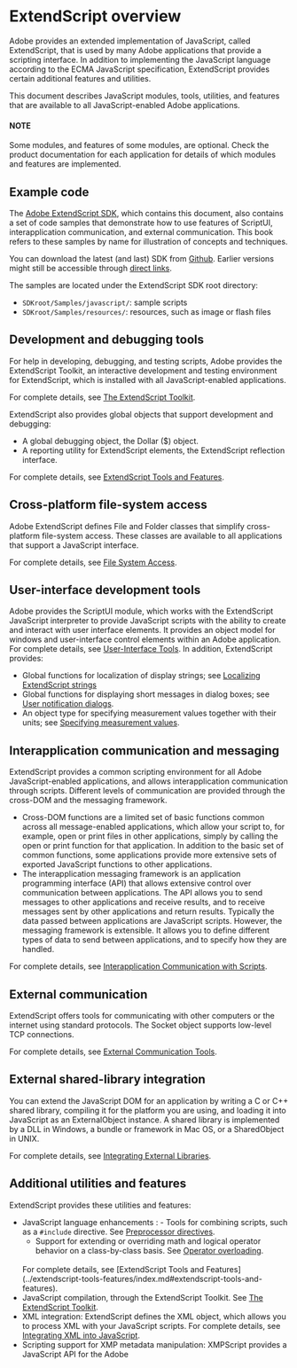 <a id="extendscript-overview"></a>

# ExtendScript overview

Adobe provides an extended implementation of JavaScript, called ExtendScript, that is used by many
Adobe applications that provide a scripting interface. In addition to implementing the JavaScript
language according to the ECMA JavaScript specification, ExtendScript provides certain additional
features and utilities.

This document describes JavaScript modules, tools, utilities, and features that are available to all
JavaScript-enabled Adobe applications.

#### NOTE
Some modules, and features of some modules, are optional. Check the product documentation for each application for details of which modules and features are implemented.

<a id="example-code"></a>

## Example code

The [Adobe ExtendScript SDK](https://github.com/Adobe-CEP/CEP-Resources/tree/master/ExtendScript-Toolkit), which contains this document, also contains a set of code samples that
demonstrate how to use features of ScriptUI, interapplication communication, and external
communication. This book refers to these samples by name for illustration of concepts and techniques.

You can download the latest (and last) SDK from [Github](https://github.com/Adobe-CEP/CEP-Resources/tree/master/ExtendScript-Toolkit). Earlier versions might still be accessible through [direct links](https://github.com/aenhancers/javascript-tools-guide/issues/2#issuecomment-1019312237).

The samples are located under the ExtendScript SDK root directory:

- `SDKroot/Samples/javascript/`: sample scripts
- `SDKroot/Samples/resources/`: resources, such as image or flash files

<a id="development-and-debugging-tools"></a>

## Development and debugging tools

For help in developing, debugging, and testing scripts, Adobe provides the ExtendScript Toolkit, an
interactive development and testing environment for ExtendScript, which is installed with all
JavaScript-enabled applications.

For complete details, see [The ExtendScript Toolkit](../extendscript-toolkit/index.md#the-extendscript-toolkit).

ExtendScript also provides global objects that support development and debugging:

- A global debugging object, the Dollar ($) object.
- A reporting utility for ExtendScript elements, the ExtendScript reflection interface.

For complete details, see [ExtendScript Tools and Features](../extendscript-tools-features/index.md#extendscript-tools-and-features).

<a id="cross-platform-file-system-access"></a>

## Cross-platform file-system access

Adobe ExtendScript defines File and Folder classes that simplify cross-platform file-system access. These
classes are available to all applications that support a JavaScript interface.

For complete details, see [File System Access](../file-system-access/index.md#file-system-access).

<a id="user-interface-development-tools"></a>

## User-interface development tools

Adobe provides the ScriptUI module, which works with the ExtendScript JavaScript interpreter to provide
JavaScript scripts with the ability to create and interact with user interface elements. It provides an object
model for windows and user-interface control elements within an Adobe application. For complete details,
see [User-Interface Tools](../user-interface-tools/index.md#user-interface-tools).
In addition, ExtendScript provides:

- Global functions for localization of display strings; see [Localizing ExtendScript strings](../extendscript-tools-features/localizing-extendscript-strings.md#localizing-extendscript-strings)
- Global functions for displaying short messages in dialog boxes; see [User notification dialogs](../extendscript-tools-features/user-notification-dialogs.md#user-notification-dialogs).
- An object type for specifying measurement values together with their units; see [Specifying measurement values](../extendscript-tools-features/specifying-measurement-values.md#specifying-measurement-values).

<a id="interapplication-communication-and-messaging"></a>

## Interapplication communication and messaging

ExtendScript provides a common scripting environment for all Adobe JavaScript-enabled applications,
and allows interapplication communication through scripts.
Different levels of communication are provided through the cross-DOM and the messaging framework.

- Cross-DOM functions are a limited set of basic functions common across all message-enabled applications, which allow your script to, for example, open or print files in other applications, simply by calling the open or print function for that application. In addition to the basic set of common functions, some applications provide more extensive sets of exported JavaScript functions to other applications.
- The interapplication messaging framework is an application programming interface (API) that allows
  extensive control over communication between applications. The API allows you to send messages to
  other applications and receive results, and to receive messages sent by other applications and return
  results. Typically the data passed between applications are JavaScript scripts. However, the messaging
  framework is extensible. It allows you to define different types of data to send between applications,
  and to specify how they are handled.

For complete details, see [Interapplication Communication with Scripts](../interapplication-communication/index.md#interapplication-communication-with-scripts).

<a id="external-communication"></a>

## External communication

ExtendScript offers tools for communicating with other computers or the internet using standard
protocols. The Socket object supports low-level TCP connections.

For complete details, see [External Communication Tools](../external-communication/index.md#external-communication-tools).

<a id="external-shared-library-integration"></a>

## External shared-library integration

You can extend the JavaScript DOM for an application by writing a C or C++ shared library, compiling it for
the platform you are using, and loading it into JavaScript as an ExternalObject instance. A shared library
is implemented by a DLL in Windows, a bundle or framework in Mac OS, or a SharedObject in UNIX.

For complete details, see [Integrating External Libraries](../integrating-external-libraries/index.md#integrating-external-libraries).

<a id="additional-utilities-and-features"></a>

## Additional utilities and features

ExtendScript provides these utilities and features:

- JavaScript language enhancements
  : - Tools for combining scripts, such as a `#include` directive. See [Preprocessor directives](../extendscript-tools-features/preprocessor-directives.md#preprocessor-directives).
    - Support for extending or overriding math and logical operator behavior on a class-by-class basis.
      See [Operator overloading](../extendscript-tools-features/operator-overloading.md#operator-overloading).
    <br/>
    For complete details, see [ExtendScript Tools and Features](../extendscript-tools-features/index.md#extendscript-tools-and-features).
- JavaScript compilation, through the ExtendScript Toolkit. See [The ExtendScript Toolkit](../extendscript-toolkit/index.md#the-extendscript-toolkit).
- XML integration: ExtendScript defines the XML object, which allows you to process XML with your JavaScript scripts. For complete details, see [Integrating XML into JavaScript](../integrating-xml/index.md#integrating-xml-into-javascript).
- Scripting support for XMP metadata manipulation: XMPScript provides a JavaScript API for the Adobe
